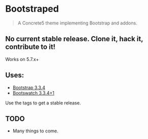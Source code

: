 # Bootstraped

> A Concrete5 theme implementing Bootstrap and addons.

## No current stable release. Clone it, hack it, contribute to it!

Works on 5.7.x+

## Uses:

* [Bootstrap 3.3.4](http://getbootstrap.com)
* [Bootswatch 3.3.4+1](http://bootswatch.com)

Use the tags to get a stable release.

## TODO

* Many things to come.
